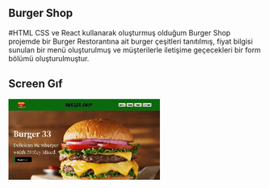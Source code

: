 ## Burger Shop
#HTML CSS ve React kullanarak oluşturmuş olduğum Burger Shop projemde bir Burger Restorantına ait burger çeşitleri tanıtılmış, fiyat bilgisi sunulan bir menü oluşturulmuş ve müşterilerle iletişime geçecekleri bir form bölümü oluşturulmuştur.

## Screen Gıf
![](burgerShop.gif)
